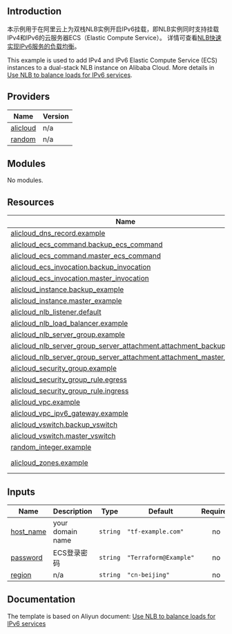 ## Introduction

<!-- DOCS_DESCRIPTION_CN -->
本示例用于在阿里云上为双栈NLB实例开启IPv6挂载，即NLB实例同时支持挂载IPv4和IPv6的云服务器ECS（Elastic Compute Service）。
详情可查看[NLB快速实现IPv6服务的负载均衡](https://help.aliyun.com/document_detail/2569277.html)。
<!-- DOCS_DESCRIPTION_CN -->

<!-- DOCS_DESCRIPTION_EN -->
This example is used to add IPv4 and IPv6 Elastic Compute Service (ECS) instances to a dual-stack NLB instance on Alibaba Cloud.
More details in [Use NLB to balance loads for IPv6 services](https://help.aliyun.com/document_detail/2569277.html).
<!-- DOCS_DESCRIPTION_EN -->

<!-- BEGIN_TF_DOCS -->
## Providers

| Name | Version |
|------|---------|
| <a name="provider_alicloud"></a> [alicloud](#provider\_alicloud) | n/a |
| <a name="provider_random"></a> [random](#provider\_random) | n/a |

## Modules

No modules.

## Resources

| Name | Type |
|------|------|
| [alicloud_dns_record.example](https://registry.terraform.io/providers/aliyun/alicloud/latest/docs/resources/dns_record) | resource |
| [alicloud_ecs_command.backup_ecs_command](https://registry.terraform.io/providers/aliyun/alicloud/latest/docs/resources/ecs_command) | resource |
| [alicloud_ecs_command.master_ecs_command](https://registry.terraform.io/providers/aliyun/alicloud/latest/docs/resources/ecs_command) | resource |
| [alicloud_ecs_invocation.backup_invocation](https://registry.terraform.io/providers/aliyun/alicloud/latest/docs/resources/ecs_invocation) | resource |
| [alicloud_ecs_invocation.master_invocation](https://registry.terraform.io/providers/aliyun/alicloud/latest/docs/resources/ecs_invocation) | resource |
| [alicloud_instance.backup_example](https://registry.terraform.io/providers/aliyun/alicloud/latest/docs/resources/instance) | resource |
| [alicloud_instance.master_example](https://registry.terraform.io/providers/aliyun/alicloud/latest/docs/resources/instance) | resource |
| [alicloud_nlb_listener.default](https://registry.terraform.io/providers/aliyun/alicloud/latest/docs/resources/nlb_listener) | resource |
| [alicloud_nlb_load_balancer.example](https://registry.terraform.io/providers/aliyun/alicloud/latest/docs/resources/nlb_load_balancer) | resource |
| [alicloud_nlb_server_group.example](https://registry.terraform.io/providers/aliyun/alicloud/latest/docs/resources/nlb_server_group) | resource |
| [alicloud_nlb_server_group_server_attachment.attachment_backup_ecs](https://registry.terraform.io/providers/aliyun/alicloud/latest/docs/resources/nlb_server_group_server_attachment) | resource |
| [alicloud_nlb_server_group_server_attachment.attachment_master_ecs](https://registry.terraform.io/providers/aliyun/alicloud/latest/docs/resources/nlb_server_group_server_attachment) | resource |
| [alicloud_security_group.example](https://registry.terraform.io/providers/aliyun/alicloud/latest/docs/resources/security_group) | resource |
| [alicloud_security_group_rule.egress](https://registry.terraform.io/providers/aliyun/alicloud/latest/docs/resources/security_group_rule) | resource |
| [alicloud_security_group_rule.ingress](https://registry.terraform.io/providers/aliyun/alicloud/latest/docs/resources/security_group_rule) | resource |
| [alicloud_vpc.example](https://registry.terraform.io/providers/aliyun/alicloud/latest/docs/resources/vpc) | resource |
| [alicloud_vpc_ipv6_gateway.example](https://registry.terraform.io/providers/aliyun/alicloud/latest/docs/resources/vpc_ipv6_gateway) | resource |
| [alicloud_vswitch.backup_vswitch](https://registry.terraform.io/providers/aliyun/alicloud/latest/docs/resources/vswitch) | resource |
| [alicloud_vswitch.master_vswitch](https://registry.terraform.io/providers/aliyun/alicloud/latest/docs/resources/vswitch) | resource |
| [random_integer.example](https://registry.terraform.io/providers/hashicorp/random/latest/docs/resources/integer) | resource |
| [alicloud_zones.example](https://registry.terraform.io/providers/aliyun/alicloud/latest/docs/data-sources/zones) | data source |

## Inputs

| Name | Description | Type | Default | Required |
|------|-------------|------|---------|:--------:|
| <a name="input_host_name"></a> [host\_name](#input\_host\_name) | your domain name | `string` | `"tf-example.com"` | no |
| <a name="input_password"></a> [password](#input\_password) | ECS登录密码 | `string` | `"Terraform@Example"` | no |
| <a name="input_region"></a> [region](#input\_region) | n/a | `string` | `"cn-beijing"` | no |
<!-- END_TF_DOCS -->

## Documentation
<!-- docs-link --> 

The template is based on Aliyun document: [Use NLB to balance loads for IPv6 services](https://help.aliyun.com/document_detail/2569277.html) 

<!-- docs-link --> 